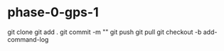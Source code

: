 # phase-0-gps-1

git clone
git add .
git commit -m ""
git push
git pull
git checkout -b add-command-log

